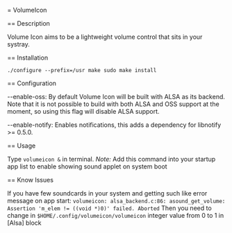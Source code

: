 = VolumeIcon

== Description

Volume Icon aims to be a lightweight volume control that sits in your systray.

== Installation

  `./configure --prefix=/usr
  make
  sudo make install`

== Configuration

  --enable-oss:    By default Volume Icon will be built with ALSA as its
                   backend. Note that it is not possible to build with both ALSA
                   and OSS support at the moment, so using this flag will
                   disable ALSA support.

  --enable-notify: Enables notifications, this adds a dependency for
                   libnotify >= 0.5.0.

== Usage

  Type `volumeicon &` in terminal.
  *Note:* Add this command into your startup app list to enable showing sound applet on system boot

== Know Issues

  If you have few soundcards in your system and getting such like error message on app start:
  `volumeicon: alsa_backend.c:86: asound_get_volume: Assertion 'm_elem != ((void *)0)' failed.
  Aborted`
  Then you need to change in `$HOME/.config/volumeicon/volumeicon` integer value from 0 to 1 in [Alsa] block
